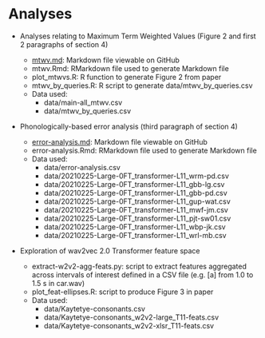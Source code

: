 # Analyses

- Analyses relating to Maximum Term Weighted Values (Figure 2 and first 2 paragraphs of section 4)
  - [mtwv.md](https://github.com/fauxneticien/qbe-std_feats_eval/blob/master/analyses/mtwv.md): Markdown file viewable on GitHub
  - mtwv.Rmd: RMarkdown file used to generate Markdown file
  - plot_mtwvs.R: R function to generate Figure 2 from paper
  - mtwv_by_queries.R: R script to generate data/mtwv_by_queries.csv
  - Data used:
    - data/main-all_mtwv.csv
    - data/mtwv_by_queries.csv
- Phonologically-based error analysis (third paragraph of section 4)
  - [error-analysis.md](https://github.com/fauxneticien/qbe-std_feats_eval/blob/master/analyses/error-analysis.md): Markdown file viewable on GitHub
  - error-analysis.Rmd: RMarkdown file used to generate Markdown file
  - Data used:
    - data/error-analysis.csv
    - data/20210225-Large-0FT_transformer-L11_wrm-pd.csv
    - data/20210225-Large-0FT_transformer-L11_gbb-lg.csv
    - data/20210225-Large-0FT_transformer-L11_gbb-pd.csv
    - data/20210225-Large-0FT_transformer-L11_gup-wat.csv
    - data/20210225-Large-0FT_transformer-L11_mwf-jm.csv
    - data/20210225-Large-0FT_transformer-L11_pjt-sw01.csv
    - data/20210225-Large-0FT_transformer-L11_wbp-jk.csv
    - data/20210225-Large-0FT_transformer-L11_wrl-mb.csv

- Exploration of wav2vec 2.0 Transformer feature space
	- extract-w2v2-agg-feats.py: script to extract features aggregated across intervals of interest defined in a CSV file (e.g. [a] from 1.0 to 1.5 s in car.wav)
	- plot_feat-ellipses.R: script to produce Figure 3 in paper
	- Data used:
		- data/Kaytetye-consonants.csv
		- data/Kaytetye-consonants_w2v2-large_T11-feats.csv
		- data/Kaytetye-consonants_w2v2-xlsr_T11-feats.csv
